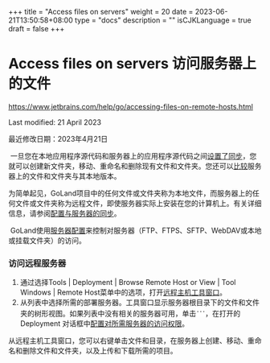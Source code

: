 +++
title = "Access files on servers"
weight = 20
date = 2023-06-21T13:50:58+08:00
type = "docs"
description = ""
isCJKLanguage = true
draft = false
+++
# Access files on servers 访问服务器上的文件﻿

https://www.jetbrains.com/help/go/accessing-files-on-remote-hosts.html

Last modified: 21 April 2023

最近修改日期：2023年4月21日

​	一旦您在本地应用程序源代码和服务器上的应用程序源代码之间[设置了同步](https://www.jetbrains.com/help/go/deploying-applications.html)，您就可以创建新文件夹，移动、重命名和删除现有文件和文件夹。您还可以[比较](https://www.jetbrains.com/help/go/comparing-deployed-files-and-folders-with-their-local-versions.html)服务器上的文件和文件夹与其本地版本。

​	为简单起见，GoLand项目中的任何文件或文件夹称为本地文件，而服务器上的任何文件或文件夹称为远程文件，即使服务器实际上安装在您的计算机上。有关详细信息，请参阅[配置与服务器的同步](https://www.jetbrains.com/help/go/configuring-synchronization-with-a-remote-host.html)。



​	GoLand使用[服务器配置](https://www.jetbrains.com/help/go/configuring-synchronization-with-a-remote-host.html)来控制对服务器（FTP、FTPS、SFTP、WebDAV或本地或挂载文件夹）的访问。

### 访问远程服务器

1. 通过选择Tools | Deployment | Browse Remote Host or View | Tool Windows | Remote Host菜单中的选项，打开[远程主机工具窗口](https://www.jetbrains.com/help/go/remote-host-tool-window.html)。
3. 从列表中选择所需的部署服务器。工具窗口显示服务器根目录下的文件和文件夹的树形视图。如果列表中没有相关的服务器可用，单击![the Browse button](AccessFilesOnServers_img/app.general.ellipsis.svg)，在打开的Deployment 对话框中[配置对所需服务器的访问权限](https://www.jetbrains.com/help/go/configuring-synchronization-with-a-remote-host.html)。

​	从远程主机工具窗口，您可以右键单击文件和目录，在服务器上创建、移动、重命名和删除文件和文件夹，以及上传和下载所需的项目。
